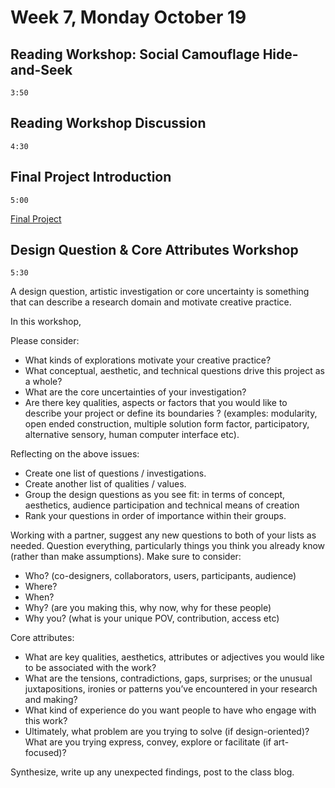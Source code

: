 # Week 7, Monday October 19

## Reading Workshop: Social Camouflage Hide-and-Seek
`3:50`

## Reading Workshop Discussion
`4:30`

## Final Project Introduction
`5:00`

[Final Project](../assignment_4)

## Design Question & Core Attributes Workshop
`5:30`

A design question, artistic investigation or core uncertainty is something that can describe a research domain and motivate creative practice.

In this workshop,

Please consider:
- What kinds of explorations motivate your creative practice?
- What conceptual, aesthetic, and technical questions drive this project as a whole?
- What are the core uncertainties of your investigation?
- Are there key qualities, aspects or factors that you would like to describe your project or define its boundaries ? (examples: modularity, open ended construction, multiple solution form factor, participatory, alternative sensory, human computer interface etc).

Reflecting on the above issues:
- Create one list of questions / investigations.
- Create another list of qualities / values.
- Group the design questions as you see fit: in terms of concept, aesthetics, audience participation and technical means of creation
- Rank your questions in order of importance within their groups.


Working with a partner, suggest any new questions to both of your lists as needed. Question everything, particularly things you think you already know (rather than make assumptions).  Make sure to consider:
- Who? (co-designers, collaborators, users, participants, audience)
- Where?
- When?
- Why? (are you making this, why now, why for these people)
- Why you? (what is your unique POV, contribution, access etc)



Core attributes:
- What are key qualities, aesthetics, attributes or adjectives you would like to be associated with the work?
- What are the tensions, contradictions, gaps, surprises; or the unusual juxtapositions, ironies or patterns you’ve encountered in your research and making?
- What kind of experience do you want people to have who engage with this work?
- Ultimately, what problem are you trying to solve (if design-oriented)? What are you trying express, convey, explore or facilitate (if art-focused)?

Synthesize, write up any unexpected findings, post to the class blog.
